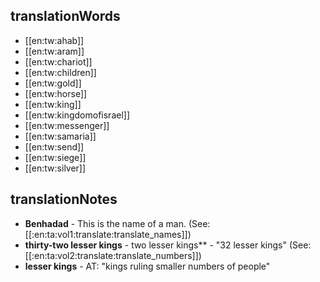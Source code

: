 ## translationWords

* [[en:tw:ahab]]
* [[en:tw:aram]]
* [[en:tw:chariot]]
* [[en:tw:children]]
* [[en:tw:gold]]
* [[en:tw:horse]]
* [[en:tw:king]]
* [[en:tw:kingdomofisrael]]
* [[en:tw:messenger]]
* [[en:tw:samaria]]
* [[en:tw:send]]
* [[en:tw:siege]]
* [[en:tw:silver]]

## translationNotes

* **Benhadad** - This is the name of a man. (See: [[:en:ta:vol1:translate:translate_names]])
* **thirty-two lesser kings** - two lesser kings**  - "32 lesser kings" (See: [[:en:ta:vol2:translate:translate_numbers]])
* **lesser kings** - AT: "kings ruling smaller numbers of people"
